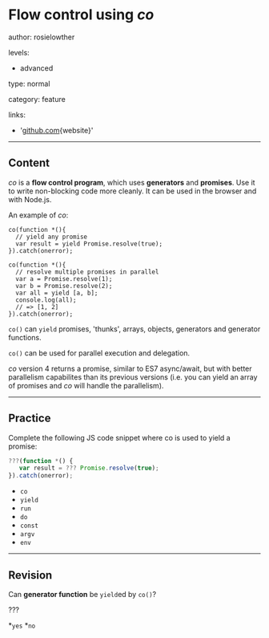 # Flow control using _co_
author: rosielowther

levels:

  - advanced

type: normal

category: feature

links:

  - '[github.com](https://github.com/tj/co){website}'

---
## Content

_co_ is a **flow control program**, which uses **generators** and **promises**. Use it to write non-blocking code more cleanly. It can be used in the browser and with Node.js.

An example of *co*:

```
co(function *(){
  // yield any promise 
  var result = yield Promise.resolve(true);
}).catch(onerror);
 
co(function *(){
  // resolve multiple promises in parallel 
  var a = Promise.resolve(1);
  var b = Promise.resolve(2);
  var all = yield [a, b];
  console.log(all);
  // => [1, 2] 
}).catch(onerror);
```
`co()` can `yield` promises, 'thunks', arrays, objects, generators and generator functions.

`co()` can be used for parallel execution and delegation.

_co_ version 4 returns a promise, similar to ES7 async/await, but with better parallelism capabilites than its previous versions (i.e. you can yield an array of promises and *co* will handle the parallelism).

---
## Practice

Complete the following JS code snippet where co is used to yield a promise: 

```javascript
???(function *() {
   var result = ??? Promise.resolve(true);
}).catch(onerror);
```

* `co`
* `yield`
* `run`
* `do`
* `const`
* `argv`
* `env`

---
## Revision

Can **generator function** be `yield`ed by `co()`?

???

*`yes`
*`no`